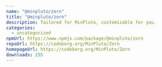 ```yaml
---
name: "@minpluto/zorn"
title: "@minpluto/zorn"
description: Tailored for MinPluto, customizable for you.
categories:
  - uncategorized
npmUrl: https://www.npmjs.com/package/@minpluto/zorn
repoUrl: https://codeberg.org/MinPluto/Zorn
homepageUrl: https://codeberg.org/MinPluto/Zorn
downloads: 255
---
```

